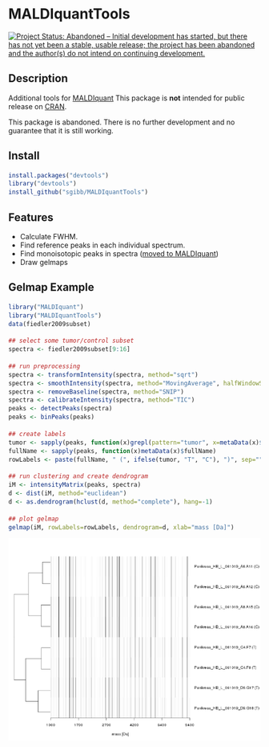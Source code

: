 # MALDIquantTools

[![Project Status: Abandoned – Initial development has started, but there has not yet been a stable, usable release; the project has been abandoned and the author(s) do not intend on continuing development.](https://www.repostatus.org/badges/latest/abandoned.svg)](https://www.repostatus.org/#abandoned)

## Description

Additional tools for [MALDIquant](http://strimmerlab.org/software/maldiquant/)
This package is **not** intended for
public release on [CRAN](http://cran.r-project.org/).

This package is abandoned. There is no further development and no guarantee
that it is still working.

## Install

```R
install.packages("devtools")
library("devtools")
install_github("sgibb/MALDIquantTools")
```

## Features

- Calculate FWHM.
- Find reference peaks in each individual spectrum. 
- Find monoisotopic peaks in spectra ([moved to MALDIquant](https://github.com/sgibb/MALDIquant/))
- Draw gelmaps

## Gelmap Example
```r
library("MALDIquant")
library("MALDIquantTools")
data(fiedler2009subset)

## select some tumor/control subset
spectra <- fiedler2009subset[9:16]

## run preprocessing
spectra <- transformIntensity(spectra, method="sqrt")
spectra <- smoothIntensity(spectra, method="MovingAverage", halfWindowSize=2)
spectra <- removeBaseline(spectra, method="SNIP")
spectra <- calibrateIntensity(spectra, method="TIC")
peaks <- detectPeaks(spectra)
peaks <- binPeaks(peaks)

## create labels
tumor <- sapply(peaks, function(x)grepl(pattern="tumor", x=metaData(x)$file))
fullName <- sapply(peaks, function(x)metaData(x)$fullName)
rowLabels <- paste(fullName, " (", ifelse(tumor, "T", "C"), ")", sep="")

## run clustering and create dendrogram
iM <- intensityMatrix(peaks, spectra)
d <- dist(iM, method="euclidean")
d <- as.dendrogram(hclust(d, method="complete"), hang=-1)

## plot gelmap
gelmap(iM, rowLabels=rowLabels, dendrogram=d, xlab="mass [Da]")
```
![gelmap](https://github.com/sgibb/MALDIquantTools/raw/master/images/gelmap.png)
